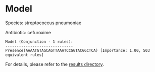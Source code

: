 
# Model

Species: streptococcus pneumoniae

Antibiotic: cefuroxime

```
Model (Conjunction - 1 rules):
------------------------------
Presence(AAAATGTAGCAGTTAAATCCGGTACGGCTCA) [Importance: 1.00, 503 equivalent rules]

```

For details, please refer to the [results directory](../../../../../results/scm_b/streptococcus%20pneumoniae/cefuroxime/repeat_3/).

